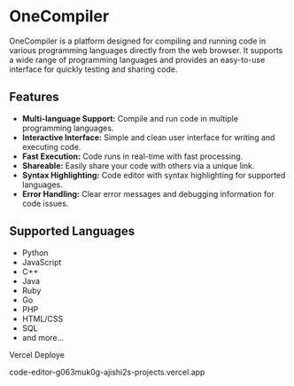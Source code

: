 # OneCompiler

OneCompiler is a platform designed for compiling and running code in various programming languages directly from the web browser. It supports a wide range of programming languages and provides an easy-to-use interface for quickly testing and sharing code.

## Features

- **Multi-language Support:** Compile and run code in multiple programming languages.
- **Interactive Interface:** Simple and clean user interface for writing and executing code.
- **Fast Execution:** Code runs in real-time with fast processing.
- **Shareable:** Easily share your code with others via a unique link.
- **Syntax Highlighting:** Code editor with syntax highlighting for supported languages.
- **Error Handling:** Clear error messages and debugging information for code issues.

## Supported Languages

- Python
- JavaScript
- C++
- Java
- Ruby
- Go
- PHP
- HTML/CSS
- SQL
- and more...

Vercel Deploye

code-editor-g063muk0g-ajishi2s-projects.vercel.app

